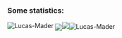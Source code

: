 <h3>Some statistics:</h3>
<p><img align="left" src="https://github-readme-stats.vercel.app/api/top-langs?username=Lucas-Mader&show_icons=true&locale=en&layout=compact" alt="Lucas-Mader" /></p>
<p><img align="center" src="[https://github-readme-streak-stats.herokuapp.com?user=Lucas-Mader&theme=dark&locale=pt_BR](https://git.io/streak-stats"><img src="https://github-readme-streak-stats.herokuapp.com?user=Lucas-Mader&theme=dark&locale=pt_BR)https://git.io/streak-stats"><img src="https://github-readme-streak-stats.herokuapp.com?user=Lucas-Mader&theme=dark&locale=pt_BR" alt="Lucas-Mader" /></p>
